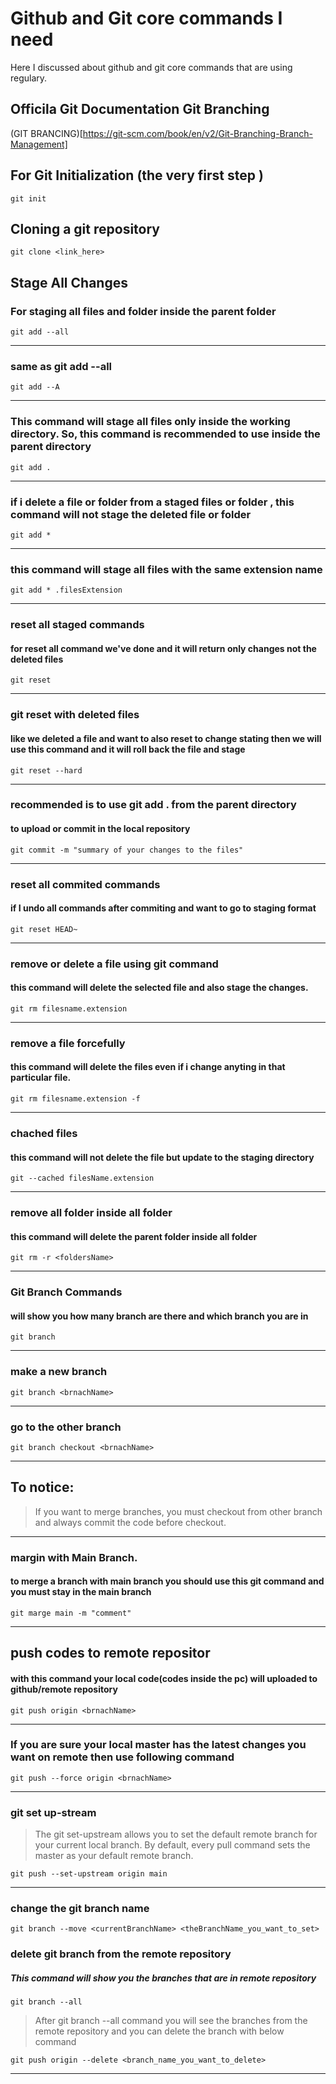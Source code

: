# Github and Git core commands I need

Here I discussed about github and git core commands that are using regulary.

## Officila Git Documentation Git Branching

(GIT BRANCING)[https://git-scm.com/book/en/v2/Git-Branching-Branch-Management]

## For Git Initialization (the very first step )

`git init `

## Cloning a git repository

`git clone <link_here>`

## Stage All Changes

### For staging all files and folder inside the parent folder

`git add --all`

---

### same as git add --all

`git add --A`

---

### This command will stage all files only inside the working directory. So, this command is recommended to use inside the parent directory

`git add .`

---

### if i delete a file or folder from a staged files or folder , this command will not stage the deleted file or folder

`git add *`

---

### this command will stage all files with the same extension name

`git add * .filesExtension`

---

### reset all staged commands

#### for reset all command we've done and it will return only changes not the deleted files

`git reset`

---

### git reset with deleted files

#### like we deleted a file and want to also reset to change stating then we will use this command and it will roll back the file and stage

`git reset --hard`

---

### recommended is to use git add . from the parent directory

#### to upload or commit in the local repository

`git commit -m "summary of your changes to the files"`

---

### reset all commited commands

#### if I undo all commands after commiting and want to go to staging format

`git reset HEAD~`

---

### remove or delete a file using git command

#### this command will delete the selected file and also stage the changes.

`git rm filesname.extension`

---

### remove a file forcefully

#### this command will delete the files even if i change anyting in that particular file.

`git rm filesname.extension -f`

---

### chached files

#### this command will not delete the file but update to the staging directory

`git --cached filesName.extension`

---

### remove all folder inside all folder

#### this command will delete the parent folder inside all folder

`git rm -r <foldersName>`

---

### Git Branch Commands

#### will show you how many branch are there and which branch you are in

`git branch`

---

### make a new branch

`git branch <brnachName>`

---

### go to the other branch

`git branch checkout <brnachName>`

---

## To notice:

> If you want to merge branches, you must checkout from other branch and always commit the code before checkout.

---

### margin with Main Branch.

#### to merge a branch with main branch you should use this git command and you must stay in the main branch

`git marge main -m "comment"`

---

## push codes to remote repositor

#### with this command your local code(codes inside the pc) will uploaded to github/remote repository

`git push origin <brnachName>`

---

### If you are sure your local master has the latest changes you want on remote then use following command

`git push --force origin <brnachName>`

---

### git set up-stream

> The git set-upstream allows you to set the default remote branch for your current local branch. By default, every pull command sets the master as your default remote branch.

`git push --set-upstream origin main`

---

### change the git branch name

`git branch --move <currentBranchName> <theBranchName_you_want_to_set>`

### delete git branch from the remote repository

##### This command will show you the branches that are in remote repository

`git branch --all`

> After git branch --all command you will see the branches from the remote repository and you can delete the branch with below command

`git push origin --delete <branch_name_you_want_to_delete>`

---
